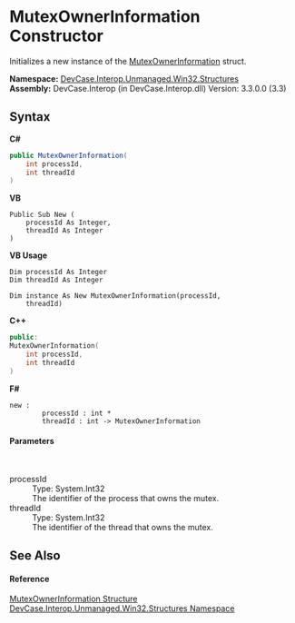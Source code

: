 # MutexOwnerInformation Constructor 
 

Initializes a new instance of the <a href="T_DevCase_Interop_Unmanaged_Win32_Structures_MutexOwnerInformation">MutexOwnerInformation</a> struct.

**Namespace:**&nbsp;<a href="N_DevCase_Interop_Unmanaged_Win32_Structures">DevCase.Interop.Unmanaged.Win32.Structures</a><br />**Assembly:**&nbsp;DevCase.Interop (in DevCase.Interop.dll) Version: 3.3.0.0 (3.3)

## Syntax

**C#**<br />
``` C#
public MutexOwnerInformation(
	int processId,
	int threadId
)
```

**VB**<br />
``` VB
Public Sub New ( 
	processId As Integer,
	threadId As Integer
)
```

**VB Usage**<br />
``` VB Usage
Dim processId As Integer
Dim threadId As Integer

Dim instance As New MutexOwnerInformation(processId, 
	threadId)
```

**C++**<br />
``` C++
public:
MutexOwnerInformation(
	int processId, 
	int threadId
)
```

**F#**<br />
``` F#
new : 
        processId : int * 
        threadId : int -> MutexOwnerInformation
```


#### Parameters
&nbsp;<dl><dt>processId</dt><dd>Type: System.Int32<br />The identifier of the process that owns the mutex.</dd><dt>threadId</dt><dd>Type: System.Int32<br />The identifier of the thread that owns the mutex.</dd></dl>

## See Also


#### Reference
<a href="T_DevCase_Interop_Unmanaged_Win32_Structures_MutexOwnerInformation">MutexOwnerInformation Structure</a><br /><a href="N_DevCase_Interop_Unmanaged_Win32_Structures">DevCase.Interop.Unmanaged.Win32.Structures Namespace</a><br />